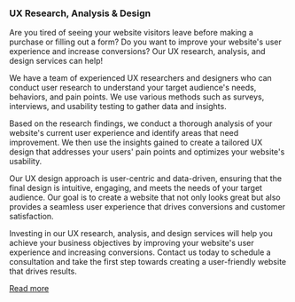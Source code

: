 ### UX Research, Analysis & Design

Are you tired of seeing your website visitors leave before making a purchase or filling out a form? Do you want to improve your website's user experience and increase conversions? Our UX research, analysis, and design services can help!

We have a team of experienced UX researchers and designers who can conduct user research to understand your target audience's needs, behaviors, and pain points. We use various methods such as surveys, interviews, and usability testing to gather data and insights.

Based on the research findings, we conduct a thorough analysis of your website's current user experience and identify areas that need improvement. We then use the insights gained to create a tailored UX design that addresses your users' pain points and optimizes your website's usability.

Our UX design approach is user-centric and data-driven, ensuring that the final design is intuitive, engaging, and meets the needs of your target audience. Our goal is to create a website that not only looks great but also provides a seamless user experience that drives conversions and customer satisfaction.

Investing in our UX research, analysis, and design services will help you achieve your business objectives by improving your website's user experience and increasing conversions. Contact us today to schedule a consultation and take the first step towards creating a user-friendly website that drives results.

[Read more](/service/uxdesign.html)